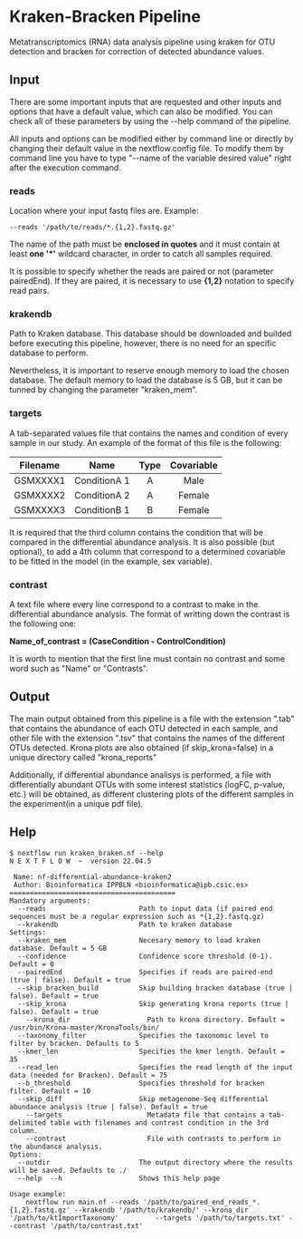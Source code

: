 # Kraken-Bracken Pipeline

Metatranscriptomics (RNA) data analysis pipeline using kraken for OTU detection and bracken for correction of detected abundance values.

## Input

There are some important inputs that are requested and other inputs and options that have a default value, which can also be modified. 
You can check all of these parameters by using the --help command of the pipeline.  

All inputs and options can be modified either by command line or directly by changing their default value in the nextflow.config file. 
To modify them by command line you have to type "--name of the variable desired value" right after the execution command.  

### reads  
Location where your input fastq files are. Example:  

```--reads '/path/to/reads/*.{1,2}.fastq.gz' ```

The name of the path must be **enclosed in quotes** and it must contain at least **one '*'** wildcard character, in order to catch all samples required.  

It is possible to specify whether the reads are paired or not (parameter pairedEnd). 
If they are paired, it is necessary to use **{1,2}** notation to specify read pairs.  

### krakendb  
Path to Kraken database. This database should be downloaded and builded before executing this pipeline, however, 
there is no need for an specific database to perform.

Nevertheless, it is important to reserve enough memory to load the chosen database. The default memory to load the database is 5 GB, but it 
can be tunned by changing the parameter "kraken_mem".  

### targets

A tab-separated values file that contains the names and condition of every sample in our study. An example of the format of this file is the following:

| Filename |     Name     | Type | Covariable |
|:--------:|:------------:|:----:|:----------:|
| GSMXXXX1 | ConditionA 1 |   A  |    Male    |
| GSMXXXX2 | ConditionA 2 |   A  |   Female   |
| GSMXXXX3 | ConditionB 1 |   B  |   Female   |
  
It is required that the third column contains the condition that will be compared in the differential abundance analysis. 
It is also possible (but optional), to add a 4th column that correspond to a determined covariable to be fitted in the model (in the example, sex variable).

### contrast

A text file where every line correspond to a contrast to make in the differential abundance analysis. 
The format of writting down the contrast is the following one:  

**Name_of_contrast = (CaseCondition - ControlCondition)**  

It is worth to mention that the first line must contain no contrast and some word such as "Name" or "Contrasts".


## Output

The main output obtained from this pipeline is a file with the extension ".tab" that contains the abundance of each OTU detected in each sample, 
and other file with the extension ".tsv" that contains the names of the different OTUs detected. Krona plots are also obtained (if skip_krona=false)
in a unique directory called "krona_reports"

Additionally, if differential abundance analisys is performed, a file with differentially abundant OTUs with some interest statistics (logFC, 
p-value, etc.) will be obtained, as different clustering plots of the different samples in the experiment(in a unique pdf file).


## Help
```
$ nextflow run kraken_braken.nf --help
N E X T F L O W  ~  version 22.04.5

 Name: nf-differential-abundance-kraken2
 Author: Bioinformatica IPPBLN <bioinformatica@ipb.csic.es>
=========================================
Mandatory arguments:
  --reads                       Path to input data (if paired end sequences must be a regular expression such as *{1,2}.fastq.gz)
  --krakendb                    Path to kraken database
Settings:
  --kraken_mem                  Necesary memory to load kraken database. Default = 5 GB
  --confidence                  Confidence score threshold (0-1). Default = 0
  --pairedEnd                   Specifies if reads are paired-end (true | false). Default = true
  --skip_bracken_build          Skip building bracken database (true | false). Default = true
  --skip_krona                  Skip generating krona reports (true | false). Default = true
    --krona_dir                   Path to krona directory. Default = /usr/bin/Krona-master/KronaTools/bin/
  --taxonomy_filter             Specifies the taxonomic level to filter by bracken. Defaults to S
  --kmer_len                    Specifies the kmer length. Default = 35
  --read_len                    Specifies the read length of the input data (needed for Bracken). Default = 75
  --b_threshold                 Specifies threshold for bracken filter. Default = 10
  --skip_diff                   Skip metagenome-Seq differential abundance analysis (true | false). Default = true
    --targets                     Metadata file that contains a tab-delimited table with filenames and contrast condition in the 3rd column.
    --contrast                    File with contrasts to perform in the abundance analysis.
Options:
  --outdir                      The output directory where the results will be saved. Defaults to ./
  --help  --h                   Shows this help page

Usage example:
    nextflow run main.nf --reads '/path/to/paired_end_reads_*.{1,2}.fastq.gz' --krakendb '/path/to/krakendb/' --krona_dir '/path/to/ktImportTaxonomy'         --targets '/path/to/targets.txt' --contrast '/path/to/contrast.txt'

```
